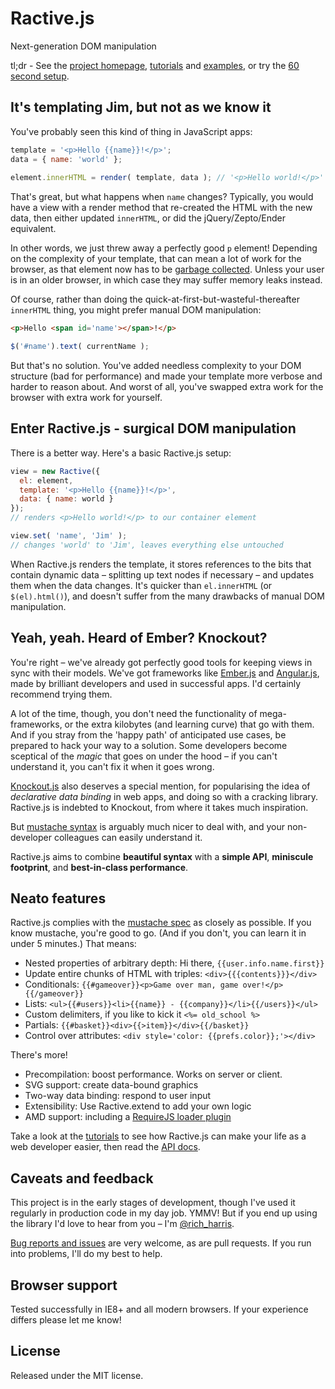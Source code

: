 Ractive.js
==========

Next-generation DOM manipulation

tl;dr - See the [project homepage](http://ractivejs.org), [tutorials](http://learn.ractivejs.org) and [examples](http://ractivejs.org/examples), or try the [60 second setup](https://github.com/Rich-Harris/Ractive/wiki/60-second-setup).


It's templating Jim, but not as we know it
------------------------------------------

You've probably seen this kind of thing in JavaScript apps:

```js
template = '<p>Hello {{name}}!</p>';
data = { name: 'world' };
 
element.innerHTML = render( template, data ); // '<p>Hello world!</p>'
```

That's great, but what happens when `name` changes? Typically, you would have a view with a render method that re-created the HTML with the new data, then either updated `innerHTML`, or did the jQuery/Zepto/Ender equivalent.

In other words, we just threw away a perfectly good `p` element! Depending on the complexity of your template, that can mean a lot of work for the browser, as that element now has to be [garbage collected](https://developer.mozilla.org/en-US/docs/JavaScript/Memory_Management). Unless your user is in an older browser, in which case they may suffer memory leaks instead.

Of course, rather than doing the quick-at-first-but-wasteful-thereafter `innerHTML` thing, you might prefer manual DOM manipulation:

```html
<p>Hello <span id='name'></span>!</p>
```

```js
$('#name').text( currentName );
```

But that's no solution. You've added needless complexity to your DOM structure (bad for performance) and made your template more verbose and harder to reason about. And worst of all, you've swapped extra work for the browser with extra work for yourself.



Enter Ractive.js - surgical DOM manipulation
--------------------------------------------

There is a better way. Here's a basic Ractive.js setup:

```js
view = new Ractive({
  el: element,
  template: '<p>Hello {{name}}!</p>',
  data: { name: world }
});
// renders <p>Hello world!</p> to our container element

view.set( 'name', 'Jim' );
// changes 'world' to 'Jim', leaves everything else untouched
```

When Ractive.js renders the template, it stores references to the bits that contain dynamic data &ndash; splitting up text nodes if necessary &ndash; and updates them when the data changes. It's quicker than `el.innerHTML` (or `$(el).html()`), and doesn't suffer from the many drawbacks of manual DOM manipulation.</p>



Yeah, yeah. Heard of Ember? Knockout?
-------------------------------------

You're right &ndash; we've already got perfectly good tools for keeping views in sync with their models. We've got frameworks like [Ember.js](http://emberjs.com) and [Angular.js](http://angularjs.org/), made by brilliant developers and used in successful apps. I'd certainly recommend trying them.

A lot of the time, though, you don't need the functionality of mega-frameworks, or the extra kilobytes (and learning curve) that go with them. And if you stray from the 'happy path' of anticipated use cases, be prepared to hack your way to a solution. Some developers become sceptical of the *magic* that goes on under the hood &ndash; if you can't understand it, you can't fix it when it goes wrong.

[Knockout.js](http://knockoutjs.com/) also deserves a special mention, for popularising the idea of *declarative data binding* in web apps, and doing so with a cracking library. Ractive.js is indebted to Knockout, from where it takes much inspiration.

But [mustache syntax](http://mustache.github.com/) is arguably much nicer to deal with, and your non-developer colleagues can easily understand it.

Ractive.js aims to combine **beautiful syntax** with a **simple API**, **miniscule footprint**, and **best-in-class performance**.



Neato features
--------------

Ractive.js complies with the [mustache spec](https://github.com/mustache/spec) as closely as possible. If you know mustache, you're good to go. (And if you don't, you can learn it in under 5 minutes.) That means:

* Nested properties of arbitrary depth: Hi there, `{{user.info.name.first}}`
* Update entire chunks of HTML with triples: `<div>{{{contents}}}</div>`
* Conditionals: `{{#gameover}}<p>Game over man, game over!</p>{{/gameover}}`
* Lists: `<ul>{{#users}}<li>{{name}} - {{company}}</li>{{/users}}</ul>`
* Custom delimiters, if you like to kick it `<%= old_school %>`
* Partials: `{{#basket}}<div>{{>item}}</div>{{/basket}}`
* Control over attributes: `<div style='color: {{prefs.color}};'></div>`

There's more!

* Precompilation: boost performance. Works on server or client.
* SVG support: create data-bound graphics
* Two-way data binding: respond to user input
* Extensibility: Use Ractive.extend to add your own logic
* AMD support: including a [RequireJS loader plugin](https://github.com/Rich-Harris/require-ractive-plugin)

Take a look at the [tutorials](http://learn.ractivejs.org/) to see how Ractive.js can make your life as a web developer easier, then read the [API docs](https://github.com/rich-harris/Ractive/wiki).



Caveats and feedback
--------------------

This project is in the early stages of development, though I've used it regularly in production code in my day job. YMMV! But if you end up using the library I'd love to hear from you – I'm [@rich_harris](http://twitter.com/rich_harris).

[Bug reports and issues](https://github.com/Rich-Harris/Ractive/issues) are very welcome, as are pull requests. If you run into problems, I'll do my best to help.



Browser support
---------------

Tested successfully in IE8+ and all modern browsers. If your experience differs please let me know!



License
-------

Released under the MIT license.
